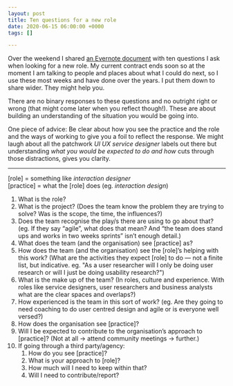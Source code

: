 ```yaml
---
layout: post
title: Ten questions for a new role
date: 2020-06-15 06:00:00 +0000
tags: []

---
```

Over the weekend I shared [an Evernote document](https://www.evernote.com/l/ACj7Gm9Y3mVNtYyuh2GqvVdMgpOPHLMw5So) with ten questions I ask when looking for a new role. My current contract ends soon so at the moment I am talking to people and places about what I could do next, so I use these most weeks and have done over the years. I put them down to share wider. They might help you.

There are no binary responses to these questions and no outright right or wrong (that might come later when you reflect though!). These are about building an understanding of the situation you would be going into.

One piece of advice: Be clear about how you see the practice and the role and the ways of working to give you a foil to reflect the response. We might laugh about all the patchwork _UI UX service designer_ labels out there but understanding _what you would be expected to do and how_ cuts through those distractions, gives you clarity.

***

\[role\] = something like _interaction designer_  
\[practice\] = what the \[role\] does (eg. _interaction design_)

 1. What is the role?
 2. What is the project? (Does the team know the problem they are trying to solve? Was is the scope, the time, the influences?)
 3. Does the team recognise the play/s there are using to go about that? (eg. If they say “agile”, what does that mean? And “the team does stand ups and works in two weeks sprints” isn’t enough detail.)
 4. What does the team (and the organisation) see \[practice\] as?
 5. How does the team (and the organisation) see the \[role\]’s helping with this work? (What are the activities they expect \[role\] to do — not a finite list, but indicative. eg. "As a user researcher will I only be doing user research or will I just be doing usability research?")
 6. What is the make up of the team? (In roles, culture and experience. With roles like service designers, user researchers and business analysts what are the clear spaces and overlaps?)
 7. How experienced is the team in this sort of work? (eg. Are they going to need coaching to do user centred design and agile or is everyone well versed?)
 8. How does the organisation see \[practice\]?
 9. Will I be expected to contribute to the organisation’s approach to \[practice\]? (Not at all -> attend community meetings -> further.)
10. If going through a third party/agency:
    1. How do you see \[practice\]?
    2. What is your approach to \[role\]?
    3. How much will I need to keep within that?
    4. Will I need to contribute/report?